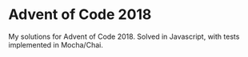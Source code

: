 # Advent of Code 2018

My solutions for Advent of Code 2018. Solved in Javascript, with tests implemented in Mocha/Chai.
